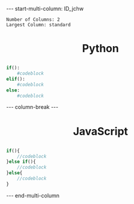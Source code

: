 

--- start-multi-column: ID_jchw
```column-settings
Number of Columns: 2
Largest Column: standard
```

# <p align="center">Python</p>
```python
if():
	#codeblock
elif():
	#codeblock
else:
	#codeblock
```
--- column-break ---

# <p align="center">JavaScript</p>
```javascript
if(){
	//codeblock
}else if(){
	//codeblock
}else{
	//codeblock
}
```
--- end-multi-column

